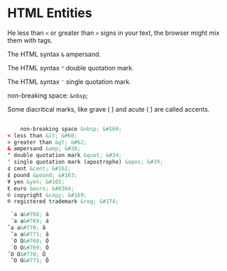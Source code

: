 # HTML Entities

He less than `<` or greater than `>` signs in your text, the browser might mix them with tags.

The HTML syntax `&` ampersand.

The HTML syntax `"` double quotation mark.

The HTML syntax `'` single quotation mark.

non-breaking space: `&nbsp`;

Some diacritical marks, like grave (  ̀) and acute (  ́) are called accents.

```html
    
    non-breaking space &nbsp; &#160;
< less than &lt; &#60;
> greater than &gt; &#62;
& ampersand &amp; &#38;
" double quotation mark &quot; &#34;
' single quotation mark (apostrophe) &apos; &#39;
¢ cent &cent; &#162;
£ pound &pound; &#163;
¥ yen &yen; &#165;
€ euro &euro; &#8364;
© copyright &copy; &#169;
® registered trademark &reg; &#174;

 ̀ a a&#768; à
 ́ a a&#769; á
̂ a a&#770; â
 ̃ a a&#771; ã
 ̀ O O&#768; Ò
 ́ O O&#769; Ó
̂ O O&#770; Ô
 ̃ O O&#771; Õ
```
